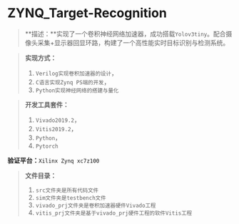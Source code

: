 # ZYNQ_Target-Recognition

> **描述：**实现了一个卷积神经网络加速器，成功搭载`Yolov3tiny`。配合摄像头采集+显示器回显环路，构建了一个高性能实时目标识别与检测系统。

> **实现方式：**
>
> 1. `Verilog实现卷积加速器的设计`，
> 2. `C语言实现Zynq PS端的开发`，
> 3. `Python实现神经网络的搭建与量化`

> **开发工具套件：**
>
> 1. `Vivado2019.2`，
> 2. `Vitis2019.2`，
> 3. `Python`，
> 4. `Pytorch`

**验证平台：**`Xilinx Zynq xc7z100`

> **文件目录：**
>
> 1. `src文件夹是所有代码文件`
> 2. `sim文件夹是testbench文件`
> 3. `vivado_prj文件夹是卷积加速器硬件Vivado工程`
> 4. `vitis_prj文件夹是基于vivado_prj硬件工程的软件Vitis工程`



